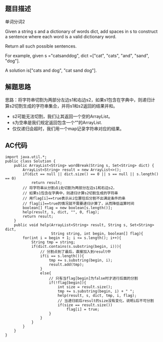## 题目描述

单词分词2

Given a string s and a dictionary of words dict, add spaces in s to construct a sentence where each word is a valid dictionary word.

Return all such possible sentences.

For example, given
s ="catsanddog",
dict =["cat", "cats", "and", "sand", "dog"].

A solution is["cats and dog", "cat sand dog"].

## 解题思路

思路：将字符串切割为两部分左边s1和右边s2，如果s1包含在字典中，则递归计算s2切割生成的字符串集合，并将s1和s2返回的结果并和。
- s2可能无法切割，我们让其返回一个空的ArrayList。
- s为空串是我们规定返回包含一个“”的ArrayList.
- 仅仅递归会超时，我们用一个map记录字符串对应的结果。
 
## AC代码

```
import java.util.*;
public class Solution {
    public ArrayList<String> wordBreak(String s, Set<String> dict) {
        ArrayList<String> result = new ArrayList<>();
        if(dict == null || dict.size() == 0 || s == null || s.length() == 0)
            return result;
        // 将字符串从分割点i处切割为两部分左边s1和右边s2，
        // 如果s1包含在字典中，则递归计算s2切割生成的字符串
        // 用flag[i]==true表示从i位置往后分割不出满足条件的串
        // flag[i]==true的情况就不需要递归计算了，从而降低运算时间
        boolean[] flag = new boolean[s.length()];
        help(result, s, dict, "", 0, flag);
        return result;
    }
    public void help(ArrayList<String> result, String s, Set<String> dict,
                     String string, int begin, boolean[] flag){
        for(int i = begin + 1; i <= s.length(); i++){
            String tmp = string;
            if(dict.contains(s.substring(begin, i))){
                // 分割点到了最后，直接加入到result中
                if(i == s.length()){
                    tmp += s.substring(begin, i);
                    result.add(tmp);
                }
                else{
                    // 只有当flag[begin]为false时才进行后面的分割
                    if(!flag[begin]){
                        int size = result.size();
                        tmp += s.substring(begin, i) + " ";
                        help(result, s, dict, tmp, i, flag);
                        // 当递归前后result的size没有变化，说明i后不可分割
                        if(size == result.size())
                            flag[i] = true;
                    }
                }
            }
        }
    }
}
```